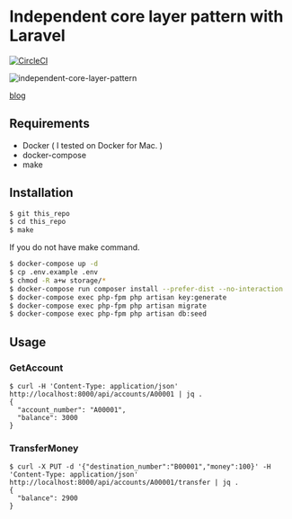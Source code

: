 # Independent core layer pattern with Laravel

[![CircleCI](https://circleci.com/gh/shin1x1/independent-core-layer-laravel.svg?style=svg)](https://circleci.com/gh/shin1x1/independent-core-layer-laravel)

![independent-core-layer-pattern](https://user-images.githubusercontent.com/88324/39868526-f39c9354-5494-11e8-8012-1170e7004ff4.png)

[blog](http://blog.shin1x1.com/entry/independent-core-layer-pattern)

## Requirements

* Docker ( I tested on Docker for Mac. )
* docker-compose
* make

## Installation

```bash
$ git this_repo
$ cd this_repo
$ make
```

If you do not have make command.

```bash
$ docker-compose up -d
$ cp .env.example .env
$ chmod -R a+w storage/*
$ docker-compose run composer install --prefer-dist --no-interaction
$ docker-compose exec php-fpm php artisan key:generate
$ docker-compose exec php-fpm php artisan migrate
$ docker-compose exec php-fpm php artisan db:seed
```

## Usage

### GetAccount

```
$ curl -H 'Content-Type: application/json' http://localhost:8000/api/accounts/A00001 | jq .
{
  "account_number": "A00001",
  "balance": 3000
}
```

### TransferMoney

```
$ curl -X PUT -d '{"destination_number":"B00001","money":100}' -H 'Content-Type: application/json' http://localhost:8000/api/accounts/A00001/transfer | jq .
{
  "balance": 2900
}
```
